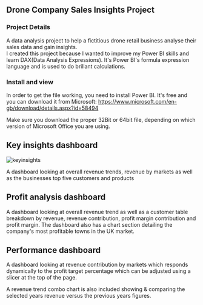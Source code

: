## Drone Company Sales Insights Project

### Project Details
A data analysis project to help a fictitious drone retail business analyse their sales data and gain insights.   
I created this project because I wanted to improve my Power BI skills and learn DAX(Data Analysis Expressions). 
It's Power BI's formula expression language and is used to do brillant calculations.

 	
### Install and view
In order to get the file working, you need to install Power BI. It's free and you can download it from Microsoft:
https://www.microsoft.com/en-gb/download/details.aspx?id=58494

Make sure you download the proper 32Bit or 64bit file, depending on which version of Microsoft Office you are using.  


## Key insights dashboard
![keyinsights](https://user-images.githubusercontent.com/63045067/115998942-a6d2f580-a5e1-11eb-8471-0d60c7f22bb4.PNG)

A dashboard looking at overall revenue trends, revenue by markets as well as the businesses top five customers and products


## Profit analysis dashboard
A dashboard looking at overall revenue trend as well as a customer table breakdown by revenue, revenue contribution, profit margin contribution and profit margin. The dashboard also has a chart section detailing the company's most profitable towns in the UK market.


## Performance dashboard
A dashboard looking at revenue contribution by markets which responds dynamically to the profit target percentage which can be adjusted using a slicer at  the top of the page.  

A revenue trend combo chart is also included showing & comparing the selected years revenue versus the previous years figures.  




